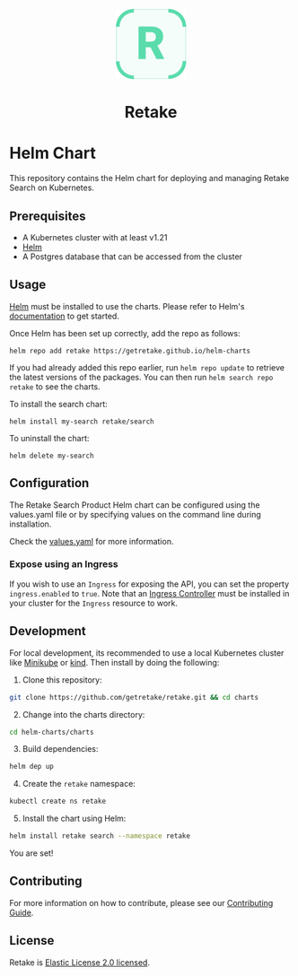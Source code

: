 <p align="center">
  <img src="https://raw.githubusercontent.com/getretake/retake/dev/assets/retake.svg" alt="Retake" width="125px"></a>
</p>

<h1 align="center">
    <b>Retake</b>
</h1>

# Helm Chart

This repository contains the Helm chart for deploying and managing Retake Search
on Kubernetes.

## Prerequisites

- A Kubernetes cluster with at least v1.21
- [Helm](https://helm.sh/)
- A Postgres database that can be accessed from the cluster

## Usage

[Helm](https://helm.sh) must be installed to use the charts. Please refer to
Helm's [documentation](https://helm.sh/docs) to get started.

Once Helm has been set up correctly, add the repo as follows:

    helm repo add retake https://getretake.github.io/helm-charts

If you had already added this repo earlier, run `helm repo update` to retrieve
the latest versions of the packages. You can then run `helm search repo retake`
to see the charts.

To install the search chart:

    helm install my-search retake/search

To uninstall the chart:

    helm delete my-search

## Configuration

The Retake Search Product Helm chart can be configured using the values.yaml
file or by specifying values on the command line during installation.

Check the
[values.yaml](https://github.com/getretake/charts/blob/06da7e5bb48fd1cbb33b96809bfd1f4e005582ef/search/values.yaml)
for more information.

### Expose using an Ingress

If you wish to use an `Ingress` for exposing the API, you can set the property
`ingress.enabled` to `true`. Note that an
[Ingress Controller](https://kubernetes.io/docs/concepts/services-networking/ingress-controllers/)
must be installed in your cluster for the `Ingress` resource to work.

## Development

For local development, its recommended to use a local Kubernetes cluster like
[Minikube](https://minikube.sigs.k8s.io/docs/) or
[kind](https://kind.sigs.k8s.io/). Then install by doing the following:

1. Clone this repository:

```bash
git clone https://github.com/getretake/retake.git && cd charts
```

2. Change into the charts directory:

```bash
cd helm-charts/charts
```

3. Build dependencies:

```bash
helm dep up
```

4. Create the `retake` namespace:

```bash
kubectl create ns retake
```

5. Install the chart using Helm:

```bash
helm install retake search --namespace retake
```

You are set!

## Contributing

For more information on how to contribute, please see our
[Contributing Guide](CONTRIBUTING.md).

## License

Retake is [Elastic License 2.0 licensed](LICENSE).
